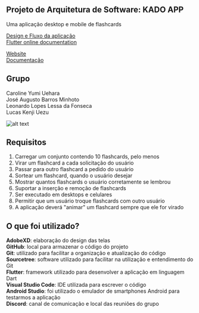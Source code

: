 ## Projeto de Arquitetura de Software: KADO APP
Uma aplicação desktop e mobile de flashcards

[Design e Fluxo da aplicação](https://drive.google.com/drive/folders/1KtFBUvLtwbJCGTYm7PRz12MdVJRx7f4L?usp=sharing)<br/>
[Flutter online documentation](https://flutter.dev/docs)<br/>

[Website](https://josney1223.github.io/github.io/)<br />
[Documentação](https://josney1223.github.io/flashcard_doc/)

## Grupo
Caroline Yumi Uehara<br />
José Augusto Barros Minhoto<br />
Leonardo Lopes Lessa da Fonseca<br />
Lucas Kenji Uezu<br />

![alt text](https://media.tenor.com/images/bb3cf989f0523bbc097377be58e7bbd5/tenor.gif)

## Requisitos
1. Carregar um conjunto contendo 10 flashcards, pelo menos
2. Virar um flashcard a cada solicitação do usuário
3. Passar para outro flashcard a pedido do usuário
4. Sortear um flashcard, quando o usuário desejar
5. Mostrar quantos flashcards o usuário corretamente se lembrou
6. Suportar a inserção e remoção de flashcards
7. Ser executado em desktops e celulares
8. Permitir que um usuário troque flashcards com outro usuário
9. A aplicação deverá "animar" um flashcard sempre que ele for virado

## O que foi utilizado?<br />
**AdobeXD**: elaboração do design das telas<br />
**GitHub**: local para armazenar o código do projeto<br />
**Git**: utilizado para facilitar a organização e atualização do código<br />
**Sourcetree**: software utilizado para facilitar na utilização e entendimento do Git<br />
**Flutter**: framework utilizado para desenvolver a aplicação em linguagem Dart<br />
**Visual Studio Code**: IDE utilizada para escrever o código<br />
**Android Studio**: foi utilizado o emulador de smartphones Android para testarmos a aplicação<br />
**Discord**: canal de comunicação e local das reuniões do grupo<br />
